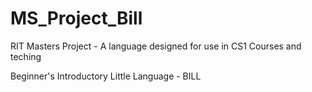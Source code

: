 # MS_Project_Bill
RIT Masters Project - A language designed for use in CS1 Courses and teching

Beginner's Introductory Little Language - BILL
